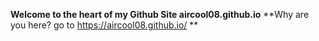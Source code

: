 **Welcome to the heart of my Github Site aircool08.github.io**
**Why are you here? go to https://aircool08.github.io/ **
